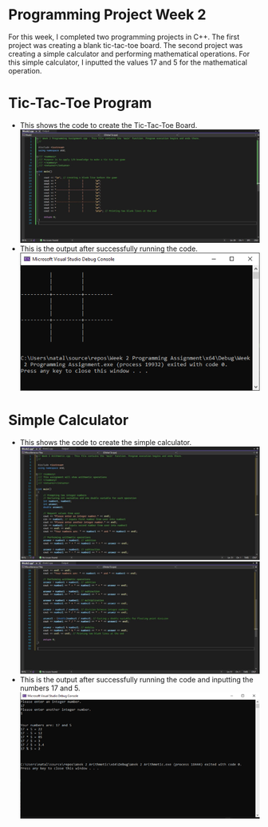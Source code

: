 # Programming Project Week 2

For this week, I completed two programming projects in C++. The first project was creating a blank tic-tac-toe board. The second project was creating a simple calculator and performing mathematical operations. For this simple calculator, I inputted the values 17 and 5 for the mathematical operation. 

# Tic-Tac-Toe Program

* This shows the code to create the Tic-Tac-Toe Board.
![Image1](Images/programmingweek2.JPG)
* This is the output after successfully running the code.
![Image2](Images/tictactoe.png)

# Simple Calculator

* This shows the code to create the simple calculator.
![Image3](Images/calcprogram1.JPG)
![Image4](Images/calcprogram2.JPG)
* This is the output after successfully running the code and inputting the numbers 17 and 5.
![Image5](Images/calculator.png)
